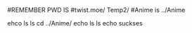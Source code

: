 #REMEMBER PWD IS 
#twist.moe/ Temp2/
#Anime is ../Anime

ehco ls
ls 
cd ../Anime/
echo ls
ls
echo suckses
